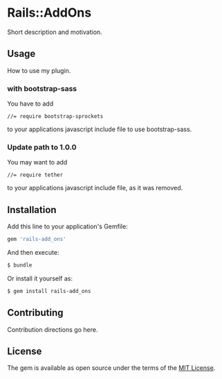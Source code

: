 # Rails::AddOns
Short description and motivation.

## Usage
How to use my plugin.

### with bootstrap-sass

You have to add

    //= require bootstrap-sprockets

to your applications javascript include file to use bootstrap-sass.

### Update path to 1.0.0

You may want to add

    //= require tether

to your applications javascript include file, as it was removed.

## Installation
Add this line to your application's Gemfile:

```ruby
gem 'rails-add_ons'
```

And then execute:
```bash
$ bundle
```

Or install it yourself as:
```bash
$ gem install rails-add_ons
```

## Contributing
Contribution directions go here.

## License
The gem is available as open source under the terms of the [MIT License](http://opensource.org/licenses/MIT).

